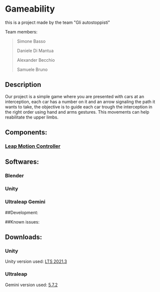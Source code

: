 # Gameability
this is a project made by the team "Gli autostoppisti"

Team members:
> Simone Basso
> 
> Daniele Di Mantua
> 
> Alexander Becchio
> 
> Samuele Bruno


## Description
Our project is a simple game where you are presented with cars at an interception, each car has a number on it and an arrow signaling the path it wants to take, the objective is to guide each car trough the interception in the right order using hand and arms gestures.
This movements can help reabilitate the upper limbs.

## Components:
### [Leap Motion Controller](https://www.ultraleap.com/product/leap-motion-controller/)

## Softwares:
### Blender
### Unity
### Ultraleap Gemini

##Development:

##Known issues:

## Downloads:
### Unity
Unity version used: [LTS 2021.3](https://download.unity3d.com/download_unity/1b156197d683/Windows64EditorInstaller/UnitySetup64-2021.3.21f1.exe)

### Ultraleap
Gemini version used: [5.7.2](https://www2.leapmotion.com/downloads/gemini/v5.7.2)

